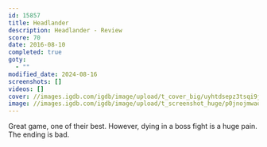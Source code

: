```yaml
---
id: 15857
title: Headlander
description: Headlander - Review
score: 70
date: 2016-08-10
completed: true
goty:
  - ""
modified_date: 2024-08-16
screenshots: []
videos: []
cover: //images.igdb.com/igdb/image/upload/t_cover_big/uyhtdsepz3tsqi9j55m5.jpg
image: //images.igdb.com/igdb/image/upload/t_screenshot_huge/p0jnojmwaoak5bpyetrw.jpg
---
```

Great game, one of their best. However, dying in a boss fight is a huge pain. The ending is bad.